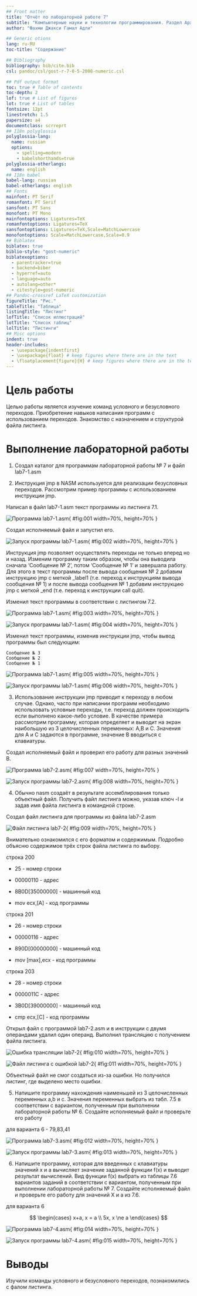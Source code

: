 ```yaml
---
## Front matter
title: "Отчёт по лабораторной работе 7"
subtitle: "Компьютерные науки и технологии программирования. Раздел Архитектура компьютеров"
author: "Фахми Джакси Гамал Адли"

## Generic otions
lang: ru-RU
toc-title: "Содержание"

## Bibliography
bibliography: bib/cite.bib
csl: pandoc/csl/gost-r-7-0-5-2008-numeric.csl

## Pdf output format
toc: true # Table of contents
toc-depth: 2
lof: true # List of figures
lot: true # List of tables
fontsize: 12pt
linestretch: 1.5
papersize: a4
documentclass: scrreprt
## I18n polyglossia
polyglossia-lang:
  name: russian
  options:
	- spelling=modern
	- babelshorthands=true
polyglossia-otherlangs:
  name: english
## I18n babel
babel-lang: russian
babel-otherlangs: english
## Fonts
mainfont: PT Serif
romanfont: PT Serif
sansfont: PT Sans
monofont: PT Mono
mainfontoptions: Ligatures=TeX
romanfontoptions: Ligatures=TeX
sansfontoptions: Ligatures=TeX,Scale=MatchLowercase
monofontoptions: Scale=MatchLowercase,Scale=0.9
## Biblatex
biblatex: true
biblio-style: "gost-numeric"
biblatexoptions:
  - parentracker=true
  - backend=biber
  - hyperref=auto
  - language=auto
  - autolang=other*
  - citestyle=gost-numeric
## Pandoc-crossref LaTeX customization
figureTitle: "Рис."
tableTitle: "Таблица"
listingTitle: "Листинг"
lofTitle: "Список иллюстраций"
lotTitle: "Список таблиц"
lolTitle: "Листинги"
## Misc options
indent: true
header-includes:
  - \usepackage{indentfirst}
  - \usepackage{float} # keep figures where there are in the text
  - \floatplacement{figure}{H} # keep figures where there are in the text
---
```


# Цель работы

Целью работы является изучение команд условного и безусловного переходов. Приобретение навыков написания программ с использованием переходов. Знакомство с назначением и структурой файла листинга.

# Выполнение лабораторной работы

1. Создал каталог для программам лабораторной работы № 7 и файл lab7-1.asm

2. Инструкция jmp в NASM используется для реализации безусловных переходов. Рассмотрим пример программы с использованием инструкции jmp.

Написал в файл lab7-1.asm текст программы из листинга 7.1.

![Программа lab7-1.asm](image/01.png){ #fig:001 width=70%, height=70% }

Создал исполняемый файл и запустил его.

![Запуск программы lab7-1.asm](image/02.png){ #fig:002 width=70%, height=70% }

Инструкция jmp позволяет осуществлять переходы не только вперед но и назад. 
Изменим программу таким образом, чтобы она выводила сначала ‘Сообщение № 2’, потом ‘Сообщение № 1’ и завершала работу. 
Для этого в текст программы после вывода сообщения № 2 добавим инструкцию jmp с меткой _label1 
(т.е. переход к инструкциям вывода сообщения № 1) и после вывода сообщения № 1 добавим инструкцию jmp с меткой _end 
(т.е. переход к инструкции call quit). 

Изменил текст программы в соответствии с листингом 7.2.

![Программа lab7-1.asm](image/03.png){ #fig:003 width=70%, height=70% }

![Запуск программы lab7-1.asm](image/04.png){ #fig:004 width=70%, height=70% }

Изменил текст программы, изменив инструкции jmp, чтобы вывод программы был следующим:
```
Сообщение № 3
Сообщение № 2
Сообщение № 1
```

![Программа lab7-1.asm](image/05.png){ #fig:005 width=70%, height=70% }

![Запуск программы lab7-1.asm](image/06.png){ #fig:006 width=70%, height=70% }

3. Использование инструкции jmp приводит к переходу в любом случае. 
Однако, часто при написании программ необходимо использовать условные переходы, 
т.е. переход должен происходить если выполнено какое-либо условие. 
В качестве примера рассмотрим программу, которая определяет и выводит на экран наибольшую из 3 целочисленных переменных: A,B и C. 
Значения для A и C задаются в программе, значение B вводиться с клавиатуры. 

Создал исполняемый файл и проверил его работу для разных значений B.

![Программа lab7-2.asm](image/07.png){ #fig:007 width=70%, height=70% }

![Запуск программы lab7-2.asm](image/08.png){ #fig:008 width=70%, height=70% }

4. Обычно nasm создаёт в результате ассемблирования только объектный файл. 
Получить файл листинга можно, указав ключ -l и задав имя файла листинга в командной строке. 

Создал файл листинга для программы из файла lab7-2.asm

![Файл листинга lab7-2](image/09.png){ #fig:009 width=70%, height=70% }

Внимательно ознакомился с его форматом и содержимым. 
Подробно объясню содержимое трёх строк файла листинга по выбору.

строка 200

- 25 - номер строки

- 00000110 - адрес

- 8B0D[35000000]  - машинный код

- mov ecx,[A]  - код программы

строка 201

- 26 - номер строки

- 00000116 - адрес

- 890D[00000000] - машинный код

- mov [max],ecx - код программы

строка 203

- 28 - номер строки

- 0000011C - адрес

- 3B0D[39000000]  - машинный код

- cmp ecx,[C] - код программы

Открыл файл с программой lab7-2.asm и в инструкции с двумя операндами удалил один операнд. 
Выполнил трансляцию с получением файла листинга.

![Ошибка трансляции lab7-2](image/10.png){ #fig:010 width=70%, height=70% }

![Файл листинга с ошибкой lab7-2](image/11.png){ #fig:011 width=70%, height=70% }

Объектный файл не смог создаться из-за ошибки. Но получился листинг, где выделено место ошибки.

5. Напишите программу нахождения наименьшей из 3 целочисленных переменных a,b и c. 
Значения переменных выбрать из табл. 7.5 в соответствии с вариантом, полученным при выполнении лабораторной работы № 6.
Создайте исполняемый файл и проверьте его работу

для варианта 6 - 79,83,41 

![Программа lab7-3.asm](image/12.png){ #fig:012 width=70%, height=70% }

![Запуск программы lab7-3.asm](image/13.png){ #fig:013 width=70%, height=70% }

6. Напишите программу, которая для введенных с клавиатуры значений x и a вычисляет значение заданной функции f(x) и выводит результат вычислений. 
Вид функции f(x) выбрать из таблицы 7.6 вариантов заданий в соответствии с вариантом, полученным при выполнении лабораторной работы № 7. 
Создайте исполняемый файл и проверьте его работу для значений X и a из 7.6.

для варианта 6

$$
 \begin{cases}
	x+a, x = a
	\\   
	5x, x \ne a
 \end{cases}
$$

![Программа lab7-4.asm](image/14.png){ #fig:014 width=70%, height=70% }

![Запуск программы lab7-4.asm](image/15.png){ #fig:015 width=70%, height=70% }

# Выводы

Изучили команды условного и безусловного переходов, познакомились с фалом листинга.